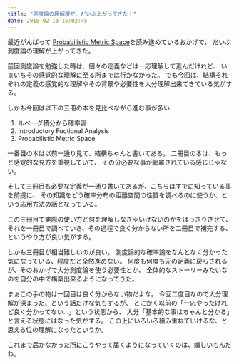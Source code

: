 ```yaml
---
title: "測度論の理解度が、だいぶ上がってきた！"
date: 2018-02-13 15:02:45
---
```


最近がんばって [Probabilistic Metric Space](https://karino2.github.io/2018/02/08/152.html)を読み進めているおかげで、
だいぶ測度論の理解が上がってきた。

前回測度論を勉強した時は、個々の定義などは一応理解して進んだけれど、
いまいちその感覚的な理解に至る所までは行かなかった。
でも今回は、結構それぞれの定義の感覚的な理解やその背景や必要性を大分理解出来てきている気がする。

しかも今回は以下の三冊の本を見比べながら進む事が多い

1. ルベーグ積分から確率論
2. Introductory Fuctional Analysis
3. Probabilistic Metric Space

一番目の本は以前一通り見て、結構ちゃんと書いてある。
二冊目の本は、もっと感覚的な見方を重視していて、
その分必要な事が網羅されている感じじゃない。

そして三冊目も必要な定義が一通り書いてあるが、こちらはすでに知っている事を前提に、
その知識をどう確率分布の距離空間の性質を調べるのに使うか、という応用方法の話となっている。

この三冊目で実際の使い方と何を理解しなきゃいけないのかをはっきりさせて、
それを一冊目で調べていき、その過程で良く分からない所を二冊目で補完する、
というやり方が良い気がする。

しかも三冊目が相当難しいのが良い。
測度論的な確率論をなんとなく分かった気になっている、程度だと全然進めない。
何度も何度も元の定義に戻らされるが、そのおかげで大分測度論を使う必要性とか、
全体的なストーリーみたいなのを自分の中で構築出来るようになってきた。

まぁこの手の物は一回目は良く分からない物だよな。
今回二度目なので大分理解が深まった、という話だけな気もするが、
とにかく以前の「一応やったけれど良く分かってない…」という状態から、
大分「基本的な事はちゃんと分かる」と言える状態にはなった気がする。
この上にいろいろ積み重ねていけるな、と思える位の理解になったというか。

これまで届かなかった所にこうやって届くようになっていくのは、嬉しいもんだね。
